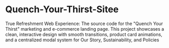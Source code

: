 # Quench-Your-Thirst-Sitee
True Refreshment Web Experience: The source code for the "Quench Your Thirst" marketing and e-commerce landing page. This project showcases a clean, interactive design with smooth transitions, product card animations, and a centralized modal system for Our Story, Sustainability, and Policies
